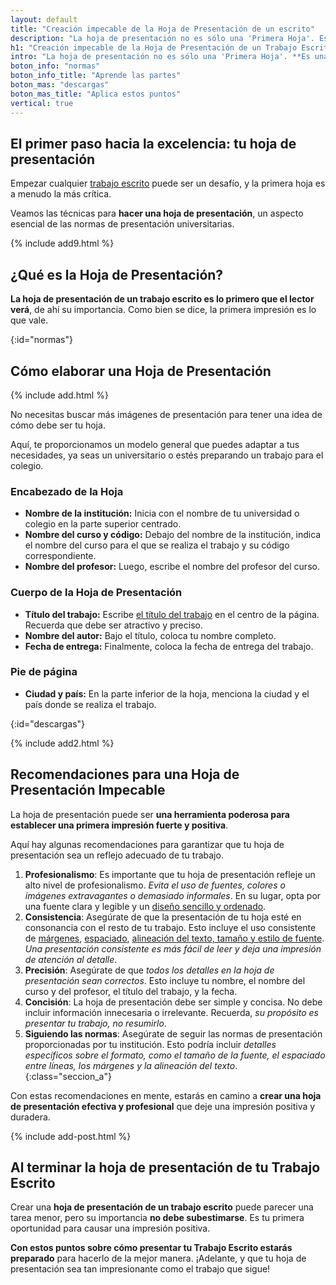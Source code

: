 ```yaml
---
layout: default
title: "Creación impecable de la Hoja de Presentación de un escrito"
description: "La hoja de presentación no es sólo una 'Primera Hoja'. Es una CARTA de presentación que establece el tono y proporciona detalles cruciales acerca de tu trabajo."
h1: "Creación impecable de la Hoja de Presentación de un Trabajo Escrito"
intro: "La hoja de presentación no es sólo una 'Primera Hoja'. **Es una CARTA de presentación** que establece el tono y proporciona detalles cruciales acerca de tu trabajo."
boton_info: "normas"
boton_info_title: "Aprende las partes"
boton_mas: "descargas"
boton_mas_title: "Aplica estos puntos"
vertical: true
---
```

## El primer paso hacia la excelencia: tu hoja de presentación

Empezar cualquier [trabajo escrito](/) puede ser un desafío, y la primera hoja es a menudo la más crítica.

Veamos las técnicas para **hacer una hoja de presentación**, un aspecto esencial de las normas de presentación universitarias.

{% include add9.html %}

## ¿Qué es la Hoja de Presentación?

**La hoja de presentación de un trabajo escrito es lo primero que el lector verá**, de ahí su importancia. Como bien se dice, la primera impresión es lo que vale.
<!-- Anclaje para que la barra fijada no cubra el siguiente subtítulo -->
{:id="normas"}

## Cómo elaborar una Hoja de Presentación

{% include add.html %}

No necesitas buscar más imágenes de presentación para tener una idea de cómo debe ser tu hoja.

Aquí, te proporcionamos un modelo general que puedes adaptar a tus necesidades, ya seas un universitario o estés preparando un trabajo para el colegio.

### Encabezado de la Hoja

* **Nombre de la institución:** Inicia con el nombre de tu universidad o colegio en la parte superior centrado.
* **Nombre del curso y código:** Debajo del nombre de la institución, indica el nombre del curso para el que se realiza el trabajo y su código correspondiente.
* **Nombre del profesor:** Luego, escribe el nombre del profesor del curso.

### Cuerpo de la Hoja de Presentación

* **Título del trabajo:** Escribe [el título del trabajo]({{'titulos-trabajo-escrito'|relative_url}} "Títulos trabajo escrito") en el centro de la página. Recuerda que debe ser atractivo y preciso.
* **Nombre del autor:** Bajo el título, coloca tu nombre completo.
* **Fecha de entrega:** Finalmente, coloca la fecha de entrega del trabajo.

### Pie de página

* **Ciudad y país:** En la parte inferior de la hoja, menciona la ciudad y el país donde se realiza el trabajo.
<!-- Anclaje para que la barra fijada no cubra el siguiente subtítulo -->
{:id="descargas"}

{% include add2.html %}

## Recomendaciones para una Hoja de Presentación Impecable

La hoja de presentación puede ser **una herramienta poderosa para establecer una primera impresión fuerte y positiva**.

Aquí hay algunas recomendaciones para garantizar que tu hoja de presentación sea un reflejo adecuado de tu trabajo.

1. **Profesionalismo**: Es importante que tu hoja de presentación refleje un alto nivel de profesionalismo. *Evita el uso de fuentes, colores o imágenes extravagantes o demasiado informales*. En su lugar, opta por una fuente clara y legible y un [diseño sencillo y ordenado]({{'cuerpo-trabajo-escrito'|relative_url}} "Cuerpo trabajo escrito").
2. **Consistencia**: Asegúrate de que la presentación de tu hoja esté en consonancia con el resto de tu trabajo. Esto incluye el uso consistente de [márgenes]({{'margenes-trabajo-escrito'|relative_url}} "Márgenes trabajo escrito"), [espaciado]({{'interlineado-trabajo-escrito'|relative_url}} "Interlineado trabajo escrito"), [alineación del texto, tamaño y estilo de fuente]({{'textos-y-fuentes-trabajo-escrito'|relative_url}} "Fuentes trabajo escrito"). *Una presentación consistente es más fácil de leer y deja una impresión de atención al detalle*.
3. **Precisión**: Asegúrate de que *todos los detalles en la hoja de presentación sean correctos*. Esto incluye tu nombre, el nombre del curso y del profesor, el título del trabajo, y la fecha.
4. **Concisión**: La hoja de presentación debe ser simple y concisa. No debe incluir información innecesaria o irrelevante. Recuerda, *su propósito es presentar tu trabajo, no resumirlo*.
5. **Siguiendo las normas**: Asegúrate de seguir las normas de presentación proporcionadas por tu institución. Esto podría incluir *detalles específicos sobre el formato, como el tamaño de la fuente, el espaciado entre líneas, los márgenes y la alineación del texto*.
{:class="seccion_a"}

Con estas recomendaciones en mente, estarás en camino a **crear una hoja de presentación efectiva y profesional** que deje una impresión positiva y duradera.

<!-- ### Ejemplos de Hojas de Presentación

Te ofreceremos algunos ejemplos de hojas de presentación, tanto para el contexto universitario como para el colegio, en un futuro post. Mantente en sintonía. -->

{% include add-post.html %}

## Al terminar la hoja de presentación de tu Trabajo Escrito

Crear una **hoja de presentación de un trabajo escrito** puede parecer una tarea menor, pero su importancia **no debe subestimarse**. Es tu primera oportunidad para causar una impresión positiva.

**Con estos puntos sobre cómo presentar tu Trabajo Escrito estarás preparado** para hacerlo de la mejor manera. ¡Adelante, y que tu hoja de presentación sea tan impresionante como el trabajo que sigue!
